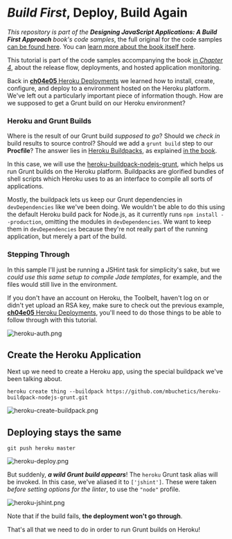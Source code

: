 # _Build First_, Deploy, Build Again

_This repository is part of the **Designing JavaScript Applications: A Build First Approach** book's code samples_, the full original for the code samples [can be found here](https://github.com/bevacqua/buildfirst). You can [learn more about the book itself here](http://bevacqua.io/buildfirst "Designing JavaScript Applications: A Build First Approach").

This tutorial is part of the code samples accompanying the book [in _Chapter 4_](https://github.com/bevacqua/buildfirst/tree/master/ch04), about the release flow, deployments, and hosted application monitoring.

Back in [**ch04e05** Heroku Deployments](https://github.com/bevacqua/buildfirst/tree/master/ch04/05_heroku-deployments "Heroku Deployments") we learned how to install, create, configure, and deploy to a environment hosted on the Heroku platform. We've left out a particularly important piece of information though. How are we supposed to get a Grunt build on our Heroku environment?

### Heroku and Grunt Builds

Where is the result of our Grunt build _supposed to go_? Should we _check in_ build results to source control? Should we add a `grunt build` step to our **Procfile**? The answer lies in [Heroku Buildpacks](https://devcenter.heroku.com/articles/buildpacks), as explained [in the book](http://bevacqua.io/buildfirst "Designing JavaScript Applications: A Build First Approach").

In this case, we will use the [heroku-buildpack-nodejs-grunt](https://github.com/heroku/heroku-buildpack-nodejs "mbuchetics/heroku-buildpack-nodejs-grunt on GitHub"), which helps us run Grunt builds on the Heroku platform. Buildpacks are glorified bundles of shell scripts which Heroku uses to as an interface to compile all sorts of applications.

Mostly, the buildpack lets us keep our Grunt dependencies in `devDependencies` like we've been doing. We wouldn't be able to do this using the default Heroku build pack for Node.js, as it currently runs `npm install --production`, omitting the modules in `devDependencies`. We want to keep them in `devDependencies` because they're not really part of the running application, but merely a part of the build.

### Stepping Through

In this sample I'll just be running a JSHint task for simplicity's sake, but we _could use this same setup to compile Jade templates_, for example, and the files would still live in the environment.

If you don't have an account on Heroku, the Toolbelt, haven't log on or didn't yet upload an RSA key, make sure to check out the previous example, [**ch04e05** Heroku Deployments](https://github.com/bevacqua/buildfirst/tree/master/ch04/05_heroku-deployments "Heroku Deployments"), you'll need to do those things to be able to follow through with this tutorial.

![heroku-auth.png][1]

## Create the Heroku Application

Next up we need to create a Heroku app, using the special buildpack we've been talking about.

```shell
heroku create thing --buildpack https://github.com/mbuchetics/heroku-buildpack-nodejs-grunt.git
```

![heroku-create-buildpack.png][2]

## Deploying stays the same

```shell
git push heroku master
```

![heroku-deploy.png][3]

But suddenly, _**a wild Grunt build appears**_! The `heroku` Grunt task alias will be invoked. In this case, we've aliased it to `['jshint']`. These were taken _before setting options for the linter_, to use the `"node"` profile.

![heroku-jshint.png][4]

Note that if the build fails, **the deployment won't go through**.

That's all that we need to do in order to run Grunt builds on Heroku!

  [1]: http://i.imgur.com/xKEeGDv.png "Authenticating with Heroku CLI"
  [2]: http://i.imgur.com/cxyvlBr.png "Creating an application with a buildpack"
  [3]: http://i.imgur.com/KWABxcp.png "Deploying to Heroku"
  [4]: http://i.imgur.com/6iU2wOq.png "Linting in Heroku"
